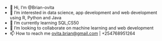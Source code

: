 - 👋 Hi, I’m @Brian-ovita
- 👀 I’m interested in data science, app development and web development using R, Python and Java
- 🌱 I’m currently learning SQL,CS50
- 💞️ I’m looking to collaborate on machine learning and web development
- 📫 How to reach me ovita.brian@gmail.com | +254768951264

<!---
Brian-ovita/Brian-ovita is a ✨ special ✨ repository because its `README.md` (this file) appears on your GitHub profile.
You can click the Preview link to take a look at your changes.
--->
